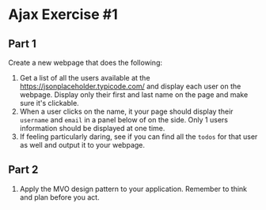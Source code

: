# Ajax Exercise #1

## Part 1
Create a new webpage that does the following:

1) Get a list of all the users available at the https://jsonplaceholder.typicode.com/ and display each user on the webpage. Display only their first and last name on the page and make sure it's clickable.
2) When a user clicks on the name, it your page should display their `username` and `email` in a panel below of on the side. Only 1 users information should be displayed at one time.
3) If feeling particularly daring, see if you can find all the `todos` for that user as well and output it to your webpage.


## Part 2

1) Apply the MVO design pattern to your application. Remember to think and plan before you act.
